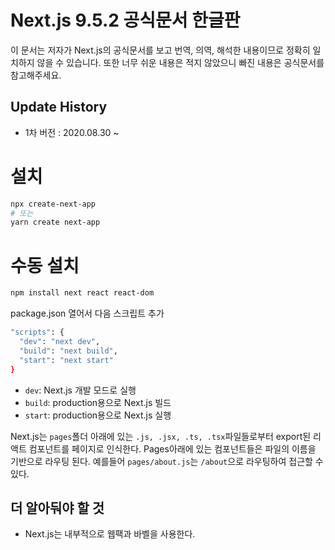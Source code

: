 # Next.js 9.5.2 공식문서 한글판

이 문서는 저자가 Next.js의 공식문서를 보고 번역, 의역, 해석한 내용이므로 정확히 일치하지 않을 수 있습니다.
또한 너무 쉬운 내용은 적지 않았으니 빠진 내용은 공식문서를 참고해주세요.

## Update History

- 1차 버전 : 2020.08.30 ~

# 설치

```bash
npx create-next-app
# 또는
yarn create next-app
```

# 수동 설치

```bash
npm install next react react-dom
```

package.json 열어서 다음 스크립트 추가

```bash
"scripts": {
  "dev": "next dev",
  "build": "next build",
  "start": "next start"
}
```

- `dev`: Next.js 개발 모드로 실행
- `build`: production용으로 Next.js 빌드
- `start`: production용으로 Next.js 실행

Next.js는 `pages`폴더 아래에 있는 `.js, .jsx, .ts, .tsx`파일들로부터 export된 리액트 컴포넌트를 페이지로 인식한다.
Pages아래에 있는 컴포넌트들은 파일의 이름을 기반으로 라우팅 된다. 예를들어 `pages/about.js`는 `/about`으로 라우팅하여 접근할 수 있다.

## 더 알아둬야 할 것

- Next.js는 내부적으로 웹팩과 바벨을 사용한다.

